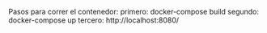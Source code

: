 Pasos para correr el contenedor:
primero: docker-compose build 
segundo: docker-compose up 
tercero: http://localhost:8080/
